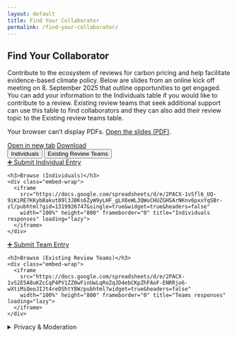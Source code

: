 ```yaml
---
layout: default
title: Find Your Collaborator
permalink: /find-your-collaborator/
---
```


<section class="fycollab">
  <h2>Find Your Collaborator</h2>
  <p>Contribute to the ecosystem of reviews for carbon pricing and help facilitate evidence-based climate policy. Below are slides from an online kick off meeting on 8. September 2025 that outline opportunities to get engaged. You can add your information to the Individuals table if you would like to contribute to a review. Existing review teams that seek additional support can use this table to find collaborators and they can also add their review topic to the Existing review teams table.</p>

  <!-- SLIDE DECK (PDF) -->
<div class="slide-wrap">
  <div class="slide-aspect">
    <object
      data="{{ '/assets/slides/contributing.pdf#page=1&zoom=page-fit&toolbar=0&navpanes=0' | relative_url }}"
      type="application/pdf"
      aria-label="Contributing to the ecosystem of reviews - slide deck">
      <p>Your browser can’t display PDFs. <a href="{{ '/assets/slides/contributing.pdf' | relative_url }}" target="_blank" rel="noopener">Open the slides (PDF)</a>.</p>
    </object>
  </div>

  <!-- Optional quick actions -->
  <div class="slide-actions">
    <a class="btn" href="{{ '/assets/slides/contributing.pdf' | relative_url }}" target="_blank" rel="noopener">Open in new tab</a>
    <a class="btn ghost" href="{{ '/assets/slides/contributing.pdf' | relative_url }}" download>Download</a>
  </div>
</div>

  <div class="tabs">
    <button class="tab-btn active" data-target="#tab-individuals">Individuals</button>
    <button class="tab-btn" data-target="#tab-teams">Existing Review Teams</button>
  </div>

  <!-- INDIVIDUALS TAB -->
  <div id="tab-individuals" class="tab-panel active">
    <div class="cta">
      <a class="btn" href="https://docs.google.com/forms/d/e/1FAIpQLSdk3hVpg7Xika-25qbiVxPHvIURtBxer2eHI7tvnoiahlWE9w/viewform" target="_blank" rel="noopener">➕ Submit Individual Entry</a>
    </div>

    <h3>Browse (Individuals)</h3>
    <div class="embed-wrap">
      <iframe
        src="https://docs.google.com/spreadsheets/d/e/2PACX-1vSfl6_UQ-9iKiRE7KKybBakut09l3JBKs6ZyW9yLHF_gLX8eWL3QWuCHUZGHSArNKnv6pxxYqSBr-zl/pubhtml?gid=1319926747&single=true&widget=true&headers=false"
        width="100%" height="800" frameborder="0" title="Individuals responses" loading="lazy">
      </iframe>
    </div>
  </div>

  <!-- TEAMS TAB -->
  <div id="tab-teams" class="tab-panel">
    <div class="cta">
      <a class="btn" href="https://docs.google.com/forms/d/e/1FAIpQLSfkB3p6XHlIfSkKmkUlERPZfphFM6U3jwWs07GpFv0NRxmN1A/viewform" target="_blank" rel="noopener">➕ Submit Team Entry</a>
    </div>

    <h3>Browse (Existing Review Teams)</h3>
    <div class="embed-wrap">
      <iframe
        src="https://docs.google.com/spreadsheets/d/e/2PACX-1vS2E5A8uKZcCqP4PV1ZZ0wFinUwLqRoZqJD4ebCKpZhFAoF-ENRRjo6-wXtiMiQeoJIJt4reOShtY8W/pubhtml?widget=true&headers=false"
        width="100%" height="800" frameborder="0" title="Teams responses" loading="lazy">
      </iframe>
    </div>
  </div>

  <details class="privacy">
    <summary>Privacy & Moderation</summary>
    <p>By submitting, you consent to display of the information you provide on this page. Please avoid sharing sensitive personal data. If you want an entry edited or removed, contact <strong>Stephan Bruns</strong> <a href="mailto:stephan.bruns@uhasselt.be">stephan.bruns@uhasselt.be</a> and/or <strong>Jan Minx</strong> <a href="mailto:jan.minx@pik-potsdam.de">jan.minx@pik-potsdam.de</a>.</p>
  </details>
</section>

<script>
  // Simple tabs
  document.addEventListener('DOMContentLoaded', function () {
    const btns = document.querySelectorAll('.tab-btn');
    const panels = document.querySelectorAll('.tab-panel');
    btns.forEach(btn => {
      btn.addEventListener('click', () => {
        btns.forEach(b => b.classList.remove('active'));
        panels.forEach(p => p.classList.remove('active'));
        btn.classList.add('active');
        const target = document.querySelector(btn.dataset.target);
        if (target) target.classList.add('active');
      });
    });
  });
</script>
